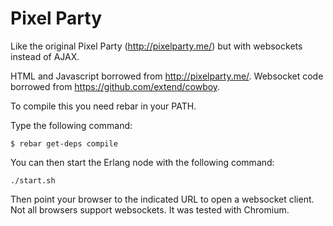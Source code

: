 Pixel Party
================

Like the original Pixel Party (http://pixelparty.me/) but with websockets instead of AJAX.

HTML and Javascript borrowed from http://pixelparty.me/. Websocket code borrowed from https://github.com/extend/cowboy.

To compile this you need rebar in your PATH.

Type the following command:
```
$ rebar get-deps compile
```

You can then start the Erlang node with the following command:
```
./start.sh
```

Then point your browser to the indicated URL to open a websocket client.
Not all browsers support websockets. It was tested with Chromium.
